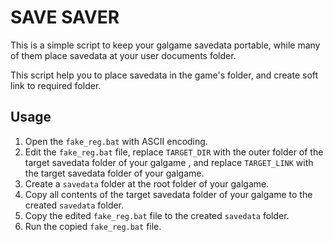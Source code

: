 # SAVE SAVER

This is a simple script to keep your galgame savedata portable, 
while many of them place savedata at your user documents folder.

This script help you to place savedata in the game's folder, and create soft link to required folder.

## Usage

1. Open the `fake_reg.bat` with ASCII encoding. 
2. Edit the `fake_reg.bat` file, replace `TARGET_DIR` with the outer folder of the target savedata folder of your galgame
, and replace `TARGET_LINK` with the target savedata folder of your galgame.
3. Create a `savedata` folder at the root folder of your galgame.
4. Copy all contents of the target savedata folder of your galgame to the created `savedata` folder.
5. Copy the edited `fake_reg.bat` file to the created `savedata` folder.
6. Run the copied `fake_reg.bat` file.